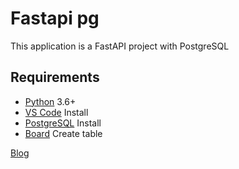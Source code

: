 # Fastapi pg

This application is a FastAPI project with PostgreSQL

## Requirements
- [Python](https://www.python.org/downloads/) 3.6+
- [VS Code](https://code.visualstudio.com/download) Install
- [PostgreSQL](https://www.postgresql.org/download/) Install
- [Board](https://github.com/junglestory/junglestory-boilerplate/blob/main/sql/board.sql) Create table

[Blog](https://junglestory.github.io/Python/fastapi-pg)
